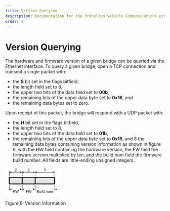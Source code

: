 ```yaml
---
title: Version Querying
description: Documentation for the Prohelion Vehicle Communications protocol
order: 5
---
```


# Version Querying

The hardware and firmware version of a given bridge can be queried via the Ethernet interface.  To query a given bridge, open a TCP connection and transmit a single packet with:

*   the __S__ bit set in the flags bitfield,
*   the length field set to 8,
*   the upper two bits of the data field set to __00b__,
*   the remaining bits of the upper data byte set to __0x16__, and
*   the remaining data bytes set to zero.

Upon receipt of this packet, the bridge will respond with a UDP packet with:

*   the __H__ bit set in the flags bitfield,
*   the length field set to 8,
*   the upper two bits of the data field set to __01b__,
*   the remaining bits of the upper data byte set to __0x16__, and
8   the remaining data bytes containing version information as shown in figure 6, with the HW field containing the hardware version, the FW field the firmware version multiplied by ten, and the build num field the firmware build number.  All fields are little-ending unsigned integers.

![Figure 6:Version information](images/figure6.png)

Figure 6: Version information




